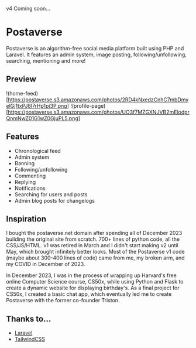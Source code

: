 v4 Coming soon...

# Postaverse
Postaverse is an algorithm-free social media platform built using PHP and Laravel. It features an admin system, image posting, following/unfollowing, searching, mentioning and more!

## Preview
!(home-feed)[https://postaverse.s3.amazonaws.com/photos/2RD4kNxedzCnhC7mbDmyelGj1txPJ8l7rHp1pj3P.png]
!(profile-page)[https://postaverse.s3.amazonaws.com/photos/UO3f7MZGXNJVB2mElodprQnmNwZ01G1wZ0GjuPL5.png]

## Features
- Chronological feed
- Admin system
- Banning
- Following/unfollowing
- Commenting
- Replying
- Notifications
- Searching for users and posts
- Admin blog posts for changelogs

## Inspiration
I bought the postaverse.net domain after spending all of December 2023 building the original site from scratch. 700+ lines of python code, all the CSS/JS/HTML. v1 was retired in March and I didn't start making v2 until May, which brought infinitely better looks. Most of the Postaverse v1 code (maybe about 300-400 lines of code) came from me, my broken arm, and my COVID in December of 2023.

In December 2023, I was in the process of wrapping up Harvard's free online Computer Science course, CS50x, while using Python and Flask to create a dynamic website for displaying birthday's. As a final project for CS50x, I created a basic chat app, which eventually led me to create Postaverse with the former co-founder Triston.

## Thanks to...
- [Laravel](https://laravel.com)
- [TailwindCSS](https://tailwindcss.com)
